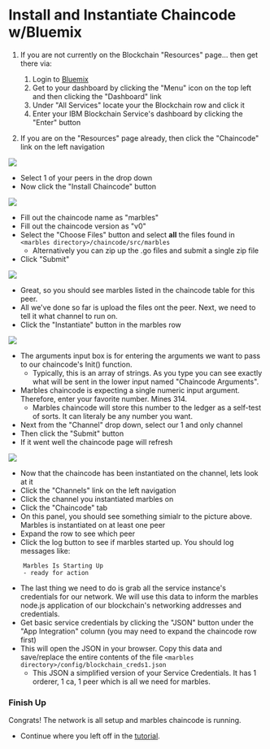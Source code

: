 # Install and Instantiate Chaincode w/Bluemix

1. If you are not currently on the Blockchain "Resources" page... then get there via:
    1. Login to [Bluemix](https://console.ng.bluemix.net) 
    1. Get to your dashboard by clicking the "Menu" icon on the top left and then clicking the "Dashboard" link
    1. Under "All Services" locate your the Blockchain row and click it
    1. Enter your IBM Blockchain Service's dashboard by clicking the "Enter" button

1. If you are on the "Resources" page already, then click the "Chaincode" link on the left navigation

![](/doc_images/9-chaincode.PNG)

- Select 1 of your peers in the drop down
- Now click the "Install Chaincode" button

![](/doc_images/10-install-marbles.PNG)

- Fill out the chaincode name as "marbles"
- Fill out the chaincode version as "v0"
- Select the "Choose Files" button and select **all** the files found in `<marbles directory>/chaincode/src/marbles`
    - Alternatively you can zip up the .go files and submit a single zip file
- Click "Submit"

![](/doc_images/11-installed-marbles.PNG)

- Great, so you should see marbles listed in the chaincode table for this peer.
- All we've done so far is upload the files ont the peer. Next, we need to tell it what channel to run on.
- Click the "Instantiate" button in the marbles row

![](/doc_images/12-instantiate-marbles.PNG)

- The arguments input box is for entering the arguments we want to pass to our chaincode's Init() function.
    - Typically, this is an array of strings.  As you type you can see exactly what will be sent in the lower input named "Chaincode Arguments".
- Marbles chaincode is expecting a single numeric input argument. Therefore, enter your favorite number. Mines 314. 
    - Marbles chaincode will store this number to the ledger as a self-test of sorts. It can literaly be any number you want. 
- Next from the "Channel" drop down, select our 1 and only channel
- Then click the "Submit" button
- If it went well the chaincode page will refresh

![](/doc_images/13-instantiated-marbles.PNG)

- Now that the chaincode has been instantiated on the channel, lets look at it
- Click the "Channels" link on the left navigation
- Click the channel you instantiated marbles on
- Click the "Chaincode" tab
- On this panel, you should see something simialr to the picture above.  Marbles is instantiated on at least one peer
- Expand the row to see which peer
- Click the log button to see if marbles started up. You should log messages like:

```
    Marbles Is Starting Up
    - ready for action
```

- The last thing we need to do is grab all the service instance's credentials for our network. We will use this data to inform the marbles node.js application of our blockchain's networking addresses and credentials.
- Get basic service credentials by clicking the "JSON" button under the "App Integration" column (you may need to expand the chaincode row first)
- This will open the JSON in your browser. Copy this data and save/replace the entire contents of the file `<marbles directory>/config/blockchain_creds1.json` 
  - This JSON a simplified version of your Service Credentials.  It has 1 orderer, 1 ca, 1 peer which is all we need for marbles.

### Finish Up

Congrats! The network is all setup and marbles chaincode is running. 

- Continue where you left off in the [tutorial](./tutorial_start_here.md#hostmarbles).

